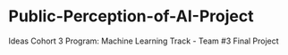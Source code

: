 # Public-Perception-of-AI-Project
Ideas Cohort 3 Program: Machine Learning Track - Team #3 Final Project
